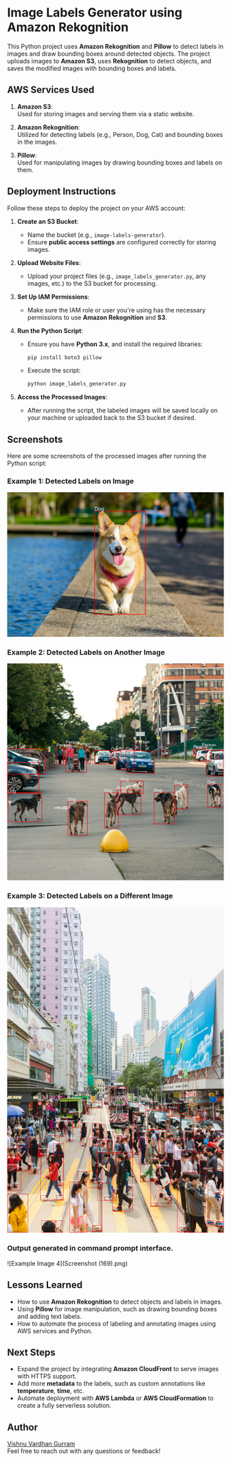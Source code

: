 # Image Labels Generator using Amazon Rekognition

This Python project uses **Amazon Rekognition** and **Pillow** to detect labels in images and draw bounding boxes around detected objects. The project uploads images to **Amazon S3**, uses **Rekognition** to detect objects, and saves the modified images with bounding boxes and labels.

## **AWS Services Used**
1. **Amazon S3**:  
   Used for storing images and serving them via a static website.
   
2. **Amazon Rekognition**:  
   Utilized for detecting labels (e.g., Person, Dog, Cat) and bounding boxes in the images.

3. **Pillow**:  
   Used for manipulating images by drawing bounding boxes and labels on them.

## **Deployment Instructions**
Follow these steps to deploy the project on your AWS account:

1. **Create an S3 Bucket**:
   - Name the bucket (e.g., `image-labels-generator`).
   - Ensure **public access settings** are configured correctly for storing images.

2. **Upload Website Files**:
   - Upload your project files (e.g., `image_labels_generator.py`, any images, etc.) to the S3 bucket for processing.

3. **Set Up IAM Permissions**:
   - Make sure the IAM role or user you're using has the necessary permissions to use **Amazon Rekognition** and **S3**.

4. **Run the Python Script**:
   - Ensure you have **Python 3.x**, and install the required libraries:
     ```bash
     pip install boto3 pillow
     ```
   - Execute the script:
     ```bash
     python image_labels_generator.py
     ```

5. **Access the Processed Images**:
   - After running the script, the labeled images will be saved locally on your machine or uploaded back to the S3 bucket if desired.

## **Screenshots**
Here are some screenshots of the processed images after running the Python script:

### Example 1: Detected Labels on Image

![Example Image 1](labeled_dog.jpg)

### Example 2: Detected Labels on Another Image

![Example Image 2](labeled_pexels-1948912-3581058.jpg)

### Example 3: Detected Labels on a Different Image

![Example Image 3](labeled_pexels-ana-benet-8243365.jpg)

### Output generated in command prompt interface.

![Example Image 4](Screenshot (169).png)



## **Lessons Learned**
- How to use **Amazon Rekognition** to detect objects and labels in images.
- Using **Pillow** for image manipulation, such as drawing bounding boxes and adding text labels.
- How to automate the process of labeling and annotating images using AWS services and Python.

## **Next Steps**
- Expand the project by integrating **Amazon CloudFront** to serve images with HTTPS support.
- Add more **metadata** to the labels, such as custom annotations like **temperature**, **time**, etc.
- Automate deployment with **AWS Lambda** or **AWS CloudFormation** to create a fully serverless solution.

## **Author**
[Vishnu Vardhan Gurram](https://github.com/vishnuvardhan148)  
Feel free to reach out with any questions or feedback!


